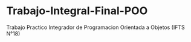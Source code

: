 # Trabajo-Integral-Final-POO
Trabajo Practico Integrador de Programacion Orientada a Objetos (IFTS N°18)

